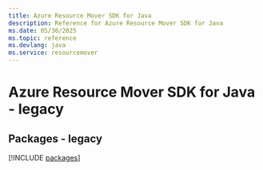 ```yaml
---
title: Azure Resource Mover SDK for Java
description: Reference for Azure Resource Mover SDK for Java
ms.date: 05/30/2025
ms.topic: reference
ms.devlang: java
ms.service: resourcemover
---
```

# Azure Resource Mover SDK for Java - legacy
## Packages - legacy
[!INCLUDE [packages](resource-mover-index.md)]